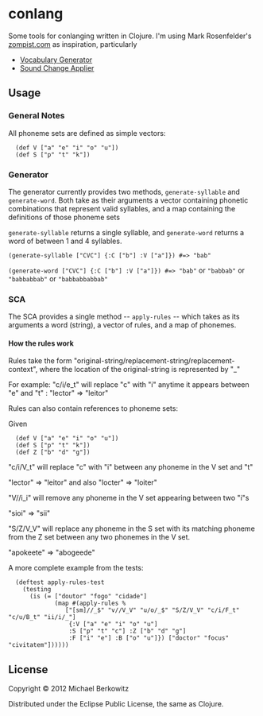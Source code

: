 # conlang

Some tools for conlanging written in Clojure. I'm using Mark Rosenfelder's
[zompist.com](http://zompist.com) as inspiration, particularly

* [Vocabulary Generator](http://zompist.com/gen.html)
* [Sound Change Applier](http://zompist.com/sca2.html)

## Usage

### General Notes

All phoneme sets are defined as simple vectors:

```
  (def V ["a" "e" "i" "o" "u"])
  (def S ["p" "t" "k"])
```

### Generator

The generator currently provides two methods, ```generate-syllable``` and
```generate-word```. Both take as their arguments a vector containing phonetic
combinations that represent valid syllables, and a map containing the
definitions of those phoneme sets

```generate-syllable``` returns a single syllable, and ```generate-word```
returns a word of between 1 and 4 syllables.

```(generate-syllable ["CVC"] {:C ["b"] :V ["a"]}) #=> "bab"```

```(generate-word ["CVC"] {:C ["b"] :V ["a"]}) #=> "bab"``` or ```"babbab"```
or ```"babbabbab"``` or ```"babbabbabbab"```

### SCA

The SCA provides a single method -- ```apply-rules``` -- which takes as its
arguments a word (string), a vector of rules, and a map of phonemes.

#### How the rules work

Rules take the form "original-string/replacement-string/replacement-context",
      where the location of the original-string is represented by "_"

For example: "c/i/e_t" will replace "c" with "i" anytime it appears between "e"
and "t" : "lector" => "leitor"

Rules can also contain references to phoneme sets:

Given

```
  (def V ["a" "e" "i" "o" "u"])
  (def S ["p" "t" "k"])
  (def Z ["b" "d" "g"])
```

"c/i/V_t" will replace "c" with "i" between any phoneme in the V set and "t"

"lector" => "leitor" and also "locter" => "loiter"

"V//i_i" will remove any phoneme in the V set appearing between two "i"s

"sioi" => "sii"

"S/Z/V_V" will replace any phoneme in the S set with its matching phoneme from
the Z set between any two phonemes in the V set.

"apokeete" => "abogeede"

A more complete example from the tests:

```
  (deftest apply-rules-test
    (testing
      (is (= ["doutor" "fogo" "cidade"]
             (map #(apply-rules %
                ["[sm]//_$" "v//V_V" "u/o/_$" "S/Z/V_V" "c/i/F_t" "c/u/B_t" "ii/i/_"]
                 {:V ["a" "e" "i" "o" "u"]
                 :S ["p" "t" "c"] :Z ["b" "d" "g"]
                 :F ["i" "e"] :B ["o" "u"]}) ["doctor" "focus" "civitatem"])))))
```

## License

Copyright © 2012 Michael Berkowitz

Distributed under the Eclipse Public License, the same as Clojure.
